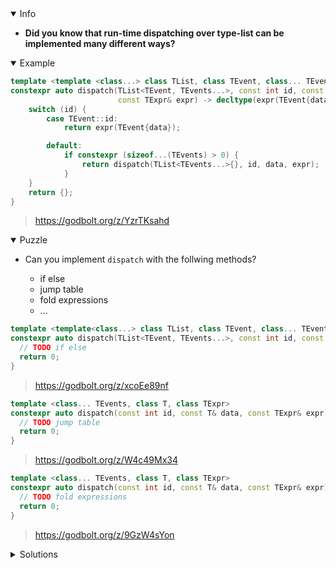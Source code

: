 <details open><summary>Info</summary><p>

* **Did you know that run-time dispatching over type-list can be implemented many different ways?**

</p></details><details open><summary>Example</summary><p>

```cpp
template <template <class...> class TList, class TEvent, class... TEvents, class T, class TExpr>
constexpr auto dispatch(TList<TEvent, TEvents...>, const int id, const T& data,
                        const TExpr& expr) -> decltype(expr(TEvent{data})) {
    switch (id) {
        case TEvent::id:
            return expr(TEvent{data});

        default:
            if constexpr (sizeof...(TEvents) > 0) {
                return dispatch(TList<TEvents...>{}, id, data, expr);
            }
    }
    return {};
}
```

> https://godbolt.org/z/YzrTKsahd

</p></details><details open><summary>Puzzle</summary><p>

* Can you implement `dispatch` with the follwing methods?

    * if else
    * jump table
    * fold expressions
    * ...

```cpp
template <template<class...> class TList, class TEvent, class... TEvents, class T, class TExpr>
constexpr auto dispatch(TList<TEvent, TEvents...>, const int id, const T& data, const TExpr& expr) {
  // TODO if else
  return 0;
}
```

> https://godbolt.org/z/xcoEe89nf

```cpp
template <class... TEvents, class T, class TExpr>
constexpr auto dispatch(const int id, const T& data, const TExpr& expr) {
  // TODO jump table
  return 0;
}
```

> https://godbolt.org/z/W4c49Mx34

```cpp
template <class... TEvents, class T, class TExpr>
constexpr auto dispatch(const int id, const T& data, const TExpr& expr) {
  // TODO fold expressions
  return 0;
}
```

> https://godbolt.org/z/9GzW4sYon

</p></details>

</p></details><details><summary>Solutions</summary><p>
</p></details>
